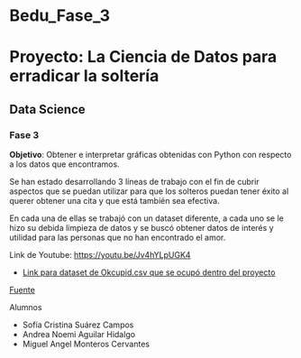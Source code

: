 # Bedu_Fase_3
# Proyecto: La Ciencia de Datos para erradicar la soltería
## Data Science
### Fase 3

**Objetivo**: Obtener e interpretar gráficas obtenidas con Python con respecto a los datos que encontramos.

Se han estado desarrollando 3 líneas de trabajo con el fin de cubrir aspectos que se puedan utilizar para que los solteros puedan tener éxito al querer obtener una cita y que está también sea efectiva.

En cada una de ellas se trabajó con un dataset diferente, a cada uno se le hizo su debida limpieza de datos y se buscó obtener datos de interés y utilidad para las personas que no han encontrado el amor.


Link de Youtube: https://youtu.be/Jv4hYLpUGK4

- [Link para dataset de Okcupid.csv que se ocupó dentro del proyecto](https://drive.google.com/file/d/1G0SG1c-awt6w8ypbgSzaxzl-3RB9db8e/view?usp=sharing)

[Fuente](https://www.kaggle.com/andrewmvd/okcupid-profiles?select=okcupid_profiles.csv)

Alumnos 
* Sofía Cristina Suárez Campos
* Andrea Noemi Aguilar Hidalgo
* Miguel Angel Monteros Cervantes
